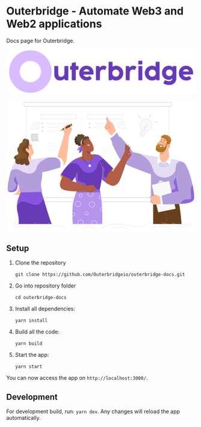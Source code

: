 # Outerbridge - Automate Web3 and Web2 applications

Docs page for Outerbridge.

![Outerbridge](/public/outerbridge_brand.svg)

![Outerbridge Screenshot](/public/banner_svg.svg)

## Setup
1. Clone the repository
	```
	git clone https://github.com/Outerbridgeio/outerbridge-docs.git
	```

2. Go into repository folder
	```
	cd outerbridge-docs
	```

3. Install all dependencies:
	```
	yarn install
	```

4. Build all the code:
	```
	yarn build
	```

5. Start the app:
	```
	yarn start
	```

You can now access the app on `http://localhost:3000/`.

## Development
For development build, run: `yarn dev`. Any changes will reload the app automatically.